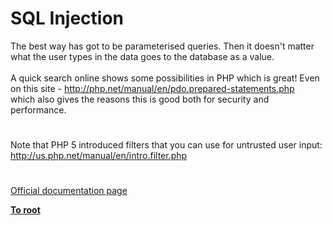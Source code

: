 # SQL Injection



The best way has got to be parameterised queries. Then it doesn&apos;t matter what the user types in the data goes to the database as a value. <br><br>A quick search online shows some possibilities in PHP which is great! Even on this site - http://php.net/manual/en/pdo.prepared-statements.php<br>which also gives the reasons this is good both for security and performance.  

#

Note that PHP 5 introduced filters that you can use for untrusted user input:<br>http://us.php.net/manual/en/intro.filter.php  

#

[Official documentation page](https://www.php.net/manual/en/security.database.sql-injection.php)

**[To root](/README.md)**